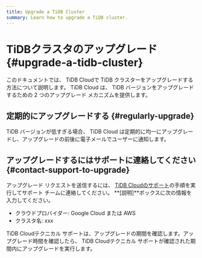 ```yaml
---
title: Upgrade a TiDB Cluster
summary: Learn how to upgrade a TiDB cluster.
---
```


# TiDBクラスタのアップグレード {#upgrade-a-tidb-cluster}

このドキュメントでは、 TiDB Cloudで TiDB クラスターをアップグレードする方法について説明します。 TiDB Cloud は、 TiDB バージョンをアップグレードするための 2 つのアップグレード メカニズムを提供します。

## 定期的にアップグレードする {#regularly-upgrade}

TiDB バージョンが低すぎる場合、 TiDB Cloud は定期的に均一にアップグレードし、アップグレードの前後に電子メールでユーザーに通知します。

## アップグレードするにはサポートに連絡してください {#contact-support-to-upgrade}

アップグレード リクエストを送信するには、 [TiDB Cloudのサポート](/tidb-cloud/tidb-cloud-support.md)の手順を実行してサポート チームに連絡してください。 **[説明]**ボックスに次の情報を入力してください。

-   クラウドプロバイダー: Google Cloud または AWS
-   クラスタ名: xxx

TiDB Cloudテクニカル サポートは、アップグレードの期間を確認します。アップグレード時間を確認したら、 TiDB Cloudテクニカル サポートが確認された期間内にアップグレードを実行します。
